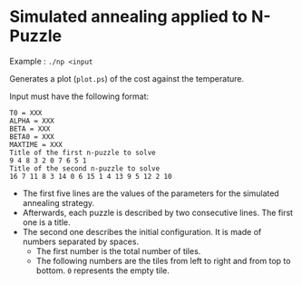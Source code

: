 # Simulated annealing applied to N-Puzzle

Example : `./np <input`

Generates a plot (`plot.ps`) of the cost against the temperature.

Input must have the following format:

```
T0 = XXX
ALPHA = XXX
BETA = XXX
BETA0 = XXX
MAXTIME = XXX
Title of the first n-puzzle to solve
9 4 8 3 2 0 7 6 5 1
Title of the second n-puzzle to solve
16 7 11 8 3 14 0 6 15 1 4 13 9 5 12 2 10
```

* The first five lines are the values of the parameters for the simulated annealing strategy.
* Afterwards, each puzzle is described by two consecutive lines. The first one is a title.
* The second one describes the initial configuration. It is made of numbers separated by spaces.
  * The first number is the total number of tiles.
  * The following numbers are the tiles from left to right and from top to bottom. `0` represents the empty tile.
